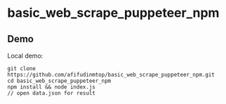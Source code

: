 # basic_web_scrape_puppeteer_npm

## Demo

Local demo:

```
git clone https://github.com/afifudinmtop/basic_web_scrape_puppeteer_npm.git
cd basic_web_scrape_puppeteer_npm
npm install && node index.js
// open data.json for result
```
